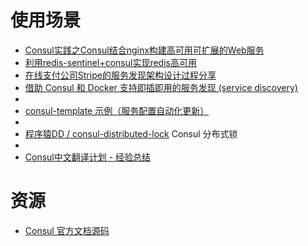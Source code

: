 
# 使用场景

* [Consul实践之Consul结合nginx构建高可用可扩展的Web服务](https://yq.aliyun.com/articles/52033)
* [利用redis-sentinel+consul实现redis高可用](https://yq.aliyun.com/articles/52045)
* [在线支付公司Stripe的服务发现架构设计过程分享](http://www.infoq.com/cn/articles/service-discovery-at-stripe)
* [借助 Consul 和 Docker 支持即插即用的服务发现 (service discovery)](https://www.ibm.com/developerworks/cn/cloud/library/cl-plug-and-play-service-discovery-with-consul-and-docker-bluemix/) 
*
* [consul-template 示例（服务配置自动化更新）](https://github.com/hashicorp/consul-template/tree/master/examples)
*
* [程序猿DD / consul-distributed-lock](https://gitee.com/didispace/consul-distributed-lock) Consul 分布式锁
*
* [Consul中文翻译计划 - 经验总结](http://consul.la/experience)



# 资源
* [Consul 官方文档源码](https://github.com/hashicorp/consul/tree/master/website/source)